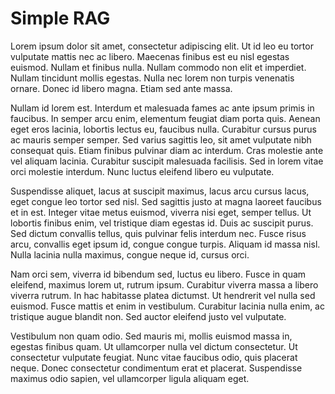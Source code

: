# Simple RAG

Lorem ipsum dolor sit amet, consectetur adipiscing elit. Ut id leo eu tortor vulputate mattis nec ac libero. Maecenas finibus est eu nisl egestas euismod. Nullam et finibus nulla. Nullam commodo non elit et imperdiet. Nullam tincidunt mollis egestas. Nulla nec lorem non turpis venenatis ornare. Donec id libero magna. Etiam sed ante massa.

Nullam id lorem est. Interdum et malesuada fames ac ante ipsum primis in faucibus. In semper arcu enim, elementum feugiat diam porta quis. Aenean eget eros lacinia, lobortis lectus eu, faucibus nulla. Curabitur cursus purus ac mauris semper semper. Sed varius sagittis leo, sit amet vulputate nibh consequat quis. Etiam finibus pulvinar diam ac interdum. Cras molestie ante vel aliquam lacinia. Curabitur suscipit malesuada facilisis. Sed in lorem vitae orci molestie interdum. Nunc luctus eleifend libero eu vulputate.

Suspendisse aliquet, lacus at suscipit maximus, lacus arcu cursus lacus, eget congue leo tortor sed nisl. Sed sagittis justo at magna laoreet faucibus et in est. Integer vitae metus euismod, viverra nisi eget, semper tellus. Ut lobortis finibus enim, vel tristique diam egestas id. Duis ac suscipit purus. Sed dictum convallis tellus, quis pulvinar felis interdum nec. Fusce risus arcu, convallis eget ipsum id, congue congue turpis. Aliquam id massa nisl. Nulla lacinia nulla maximus, congue neque id, cursus orci.

Nam orci sem, viverra id bibendum sed, luctus eu libero. Fusce in quam eleifend, maximus lorem ut, rutrum ipsum. Curabitur viverra massa a libero viverra rutrum. In hac habitasse platea dictumst. Ut hendrerit vel nulla sed euismod. Fusce mattis et enim in vestibulum. Curabitur lacinia nulla enim, ac tristique augue blandit non. Sed auctor eleifend justo vel vulputate.

Vestibulum non quam odio. Sed mauris mi, mollis euismod massa in, egestas finibus quam. Ut ullamcorper nulla vel dictum consectetur. Ut consectetur vulputate feugiat. Nunc vitae faucibus odio, quis placerat neque. Donec consectetur condimentum erat et placerat. Suspendisse maximus odio sapien, vel ullamcorper ligula aliquam eget.